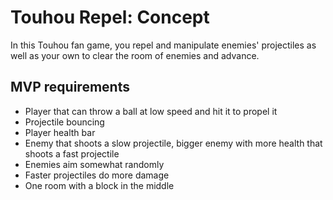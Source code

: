 # Touhou Repel: Concept

In this Touhou fan game, you repel and manipulate enemies' projectiles as well as your own to clear the room of enemies and advance.

## MVP requirements

- Player that can throw a ball at low speed and hit it to propel it
- Projectile bouncing
- Player health bar
- Enemy that shoots a slow projectile, bigger enemy with more health that shoots a fast projectile
- Enemies aim somewhat randomly
- Faster projectiles do more damage
- One room with a block in the middle
